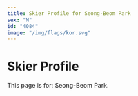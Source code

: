 ```yaml
---
title: Skier Profile for Seong-Beom Park
sex: "M"
id: "4084"
image: "/img/flags/kor.svg" 
---
```


# Skier Profile

This page is for: Seong-Beom Park.
    